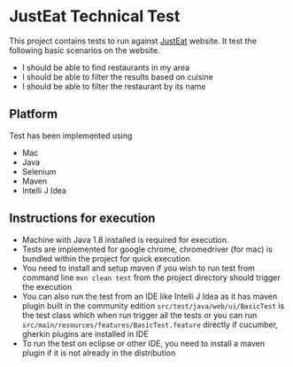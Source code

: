 # JustEat Technical Test
This project contains tests to run against [JustEat](https://www.just-eat.co.uk/) website. It test the following basic scenarios on the website. 
* I should be able to find restaurants in my area
* I should be able to filter the results based on cuisine
* I should be able to filter the restaurant by its name

## Platform
Test has been implemented using
* Mac
* Java
* Selenium
* Maven
* Intelli J Idea

## Instructions for execution
* Machine with Java 1.8 installed is required for execution. 
* Tests are implemented for google chrome, chromedriver (for mac) is bundled within the project for quick execution. 
* You need to install and setup maven if you wish to run test from command line
`mvn clean test` from the project directory should trigger the execution
* You can also run the test from an IDE like Intelli J Idea as it has maven plugin built in the community edition
`src/test/java/web/ui/BasicTest` is the test class which when run trigger all the tests or 
you can run `src/main/resources/features/BasicTest.feature` directly if cucumber, gherkin plugins are installed in IDE 
* To run the test on eclipse or other IDE, you need to install a maven plugin if it is not already in the distribution